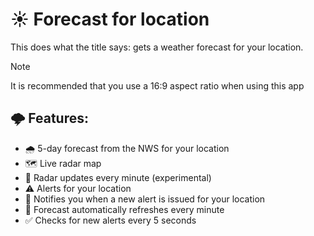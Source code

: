 # ☀️ Forecast for location
This does what the title says: gets a weather forecast for your location.

> [!NOTE]
> It is recommended that you use a 16:9 aspect ratio when using this app

## 🌩️ Features:
- 🌧️ 5-day forecast from the NWS for your location
- 🗺️ Live radar map
- 📡 Radar updates every minute (experimental)
- ⚠️ Alerts for your location
- 🔔 Notifies you when a new alert is issued for your location
- 🔄️ Forecast automatically refreshes every minute
- ✅ Checks for new alerts every 5 seconds